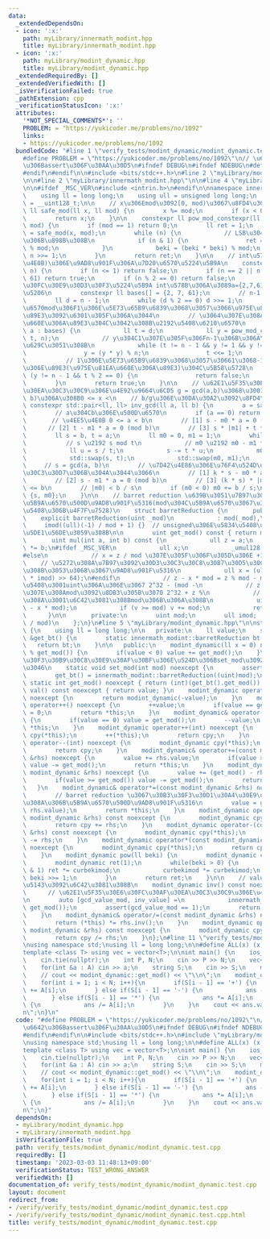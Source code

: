 ```yaml
---
data:
  _extendedDependsOn:
  - icon: ':x:'
    path: myLibrary/innermath_modint.hpp
    title: myLibrary/innermath_modint.hpp
  - icon: ':x:'
    path: myLibrary/modint_dynamic.hpp
    title: myLibrary/modint_dynamic.hpp
  _extendedRequiredBy: []
  _extendedVerifiedWith: []
  _isVerificationFailed: true
  _pathExtension: cpp
  _verificationStatusIcon: ':x:'
  attributes:
    '*NOT_SPECIAL_COMMENTS*': ''
    PROBLEM: = "https://yukicoder.me/problems/no/1092"
    links:
    - https://yukicoder.me/problems/no/1092
  bundledCode: "#line 1 \"verify_tests/modint_dynamic/modint_dynamic.test.cpp\"\n\
    #define PROBLEM = \"https://yukicoder.me/problems/no/1092\"\n// \u63D0\u51FA\u6642\
    \u306Bassert\u306F\u30AA\u30D5\n#ifndef DEBUG\n#ifndef NDEBUG\n#define NDEBUG\n\
    #endif\n#endif\n\n#include <bits/stdc++.h>\n#line 2 \"myLibrary/modint_dynamic.hpp\"\
    \n\n#line 2 \"myLibrary/innermath_modint.hpp\"\n\n#line 4 \"myLibrary/innermath_modint.hpp\"\
    \n\n#ifdef _MSC_VER\n#include <intrin.h>\n#endif\n\nnamespace innermath_modint{\n\
    \    using ll = long long;\n    using ull = unsigned long long;\n    using u128\
    \ = __uint128_t;\n\n    // x\u306Emod\u3092[0, mod)\u3067\u8FD4\u3059\n    constexpr\
    \ ll safe_mod(ll x, ll mod) {\n        x %= mod;\n        if (x < 0) x += mod;\n\
    \        return x;\n    }\n\n    constexpr ll pow_mod_constexpr(ll x, ll n, ll\
    \ mod) {\n        if (mod == 1) return 0;\n        ll ret = 1;\n        ll beki\
    \ = safe_mod(x, mod);\n        while (n) {\n            // LSB\u304B\u3089\u9806\
    \u306B\u898B\u308B\n            if (n & 1) {\n                ret = (ret * beki)\
    \ % mod;\n            }\n            beki = (beki * beki) % mod;\n           \
    \ n >>= 1;\n        }\n        return ret;\n    }\n\n    // int\u578B(2^32\u4EE5\
    \u4E0B)\u306E\u9AD8\u901F\u306A\u7D20\u6570\u5224\u5B9A\n    constexpr bool is_prime_constexpr(int\
    \ n) {\n        if (n <= 1) return false;\n        if (n == 2 || n == 7 || n ==\
    \ 61) return true;\n        if (n % 2 == 0) return false;\n        // \u30DF\u30E9\
    \u30FC\u30E9\u30D3\u30F3\u5224\u5B9A int\u578B\u306A\u3089a={2,7,61}\u3067\u5341\
    \u5206\n        constexpr ll bases[] = {2, 7, 61};\n        // n-1 = 2^r * d\n\
    \        ll d = n - 1;\n        while (d % 2 == 0) d >>= 1;\n        // \u7D20\
    \u6570mod\u306F1\u306E\u5E73\u65B9\u6839\u3068\u3057\u3066\u975E\u81EA\u660E\u306A\
    \u89E3\u3092\u6301\u305F\u306A\u3044\n        // \u3064\u307E\u308A\u975E\u81EA\
    \u660E\u306A\u89E3\u304C\u3042\u308B\u2192\u5408\u6210\u6570\n        for (ll\
    \ a : bases) {\n            ll t = d;\n            ll y = pow_mod_constexpr(a,\
    \ t, n);\n            // y\u304C1\u307E\u305F\u306Fn-1\u306B\u306A\u308C\u3070\
    \u629C\u3051\u308B\n            while (t != n - 1 && y != 1 && y != n - 1) {\n\
    \                y = (y * y) % n;\n                t <<= 1;\n            }\n \
    \           // 1\u306E\u5E73\u65B9\u6839\u3068\u3057\u30661\u3068-1\u4EE5\u5916\
    \u306E\u89E3(\u975E\u81EA\u660E\u306A\u89E3)\u304C\u5B58\u5728\n            if\
    \ (y != n - 1 && t % 2 == 0) {\n                return false;\n            }\n\
    \        }\n        return true;\n    }\n\n    // \u62E1\u5F35\u30E6\u30FC\u30AF\
    \u30EA\u30C3\u30C9\u306E\u4E92\u9664\u6CD5 g = gcd(a,b)\u3068\u3001ax = g (mod\
    \ b)\u306A\u308B0 <= x <\n    // b/g\u306E\u30DA\u30A2\u3092\u8FD4\u3059\n   \
    \ constexpr std::pair<ll, ll> inv_gcd(ll a, ll b) {\n        a = safe_mod(a, b);\n\
    \        // a\u304Cb\u306E\u500D\u6570\n        if (a == 0) return {b, 0};\n \
    \       // \u4EE5\u4E0B 0 <= a < b\n        // [1] s - m0 * a = 0 (mod b)\n  \
    \      // [2] t - m1 * a = 0 (mod b)\n        // [3] s * |m1| + t * |m0| <= b\n\
    \        ll s = b, t = a;\n        ll m0 = 0, m1 = 1;\n        while (t) {\n \
    \           // s \u2192 s mod t\n            // m0 \u2192 m0 - m1 * (s / t)\n\
    \            ll u = s / t;\n            s -= t * u;\n            m0 -= m1 * u;\n\
    \            std::swap(s, t);\n            std::swap(m0, m1);\n        }\n   \
    \     // s = gcd(a, b)\n        // \u7D42\u4E86\u306E\u76F4\u524D\u306E\u30B9\u30C6\
    \u30C3\u30D7\u306B\u304A\u3044\u3066\n        // [1] k * s - m0 * a = 0 (mod b)\n\
    \        // [2] s - m1 * a = 0 (mod b)\n        // [3] (k * s) * |m1| + s * |m0|\
    \ <= b\n        // |m0| < b / s\n        if (m0 < 0) m0 += b / s;\n        return\
    \ {s, m0};\n    }\n\n    // barret reduction \u639B\u3051\u7B97\u306Emod\u306E\
    \u5B9A\u6570\u500D\u9AD8\u901F\u5316(mod\u304C\u5B9A\u6570\u3067\u306A\u3044\u5834\
    \u5408\u306B\u4F7F\u7528)\n    struct barretReduction {\n       public:\n    \
    \    explicit barretReduction(uint _mod)\n            : mod(_mod),\n         \
    \     imod((ull)(-1) / mod + 1) {}  // unsigned\u306E\u5834\u5408\u3001\u8CA0\u3067\
    \u5DE1\u56DE\u3059\u308B\n\n        uint get_mod() const { return mod; }\n\n \
    \       uint mul(int a, int b) const {\n            ull z = a;\n            z\
    \ *= b;\n#ifdef _MSC_VER\n            ull x;\n            _umul128(z, imod, &x)\n\
    #else\n            // x = z / mod \u307E\u305F\u306F\u305D\u306E +1\n        \
    \    // \u5272\u308A\u7B97\u3092\u30D3\u30C3\u30C8\u30B7\u30D5\u30C8\u306B\u3059\
    \u308B\u3053\u3068\u3067\u9AD8\u901F\u5316\n            ull x = (ull)(((u128)z\
    \ * imod) >> 64);\n#endif\n            // z - x * mod = z % mod - mod \u306E\u5834\
    \u5408\u3001uint\u306A\u306E\u3067 2^32 - (mod -\n            // z % mod) \u3064\
    \u307E\u308Amod\u3092\u8DB3\u305B\u3070 2^32 + z %\n            // mod\u3068\u306A\
    \u308A\u3001\u6C42\u3081\u308Bmod\u306B\u306A\u308B\n            uint v = (uint)(z\
    \ - x * mod);\n            if (v >= mod) v += mod;\n            return v;\n  \
    \      }\n\n       private:\n        uint mod;\n        ull imod;  // ceil(2^64\
    \ / mod)\n    };\n}\n#line 5 \"myLibrary/modint_dynamic.hpp\"\n\nstruct modint_dynamic\
    \ {\n    using ll = long long;\n\n   private:\n    ll value;\n    static innermath_modint::barretReduction\
    \ &get_bt() {\n        static innermath_modint::barretReduction bt(1);\n     \
    \   return bt;\n    }\n\n   public:\n    modint_dynamic(ll x = 0) noexcept : value(x\
    \ % get_mod()) {\n        if(value < 0) value += get_mod();\n    }\n    // \u30B3\
    \u30F3\u30B9\u30C8\u30E9\u30AF\u30BF\u306E\u524D\u306Bset_mod\u3092\u547C\u307C\
    \u3046\n    static void set_mod(int mod) noexcept {\n        assert(1 <= mod);\n\
    \        get_bt() = innermath_modint::barretReduction((uint)mod);\n    }\n   \
    \ static int get_mod() noexcept { return (int)(get_bt().get_mod()); }\n    ll\
    \ val() const noexcept { return value; }\n    modint_dynamic operator-() const\
    \ noexcept {\n        return modint_dynamic(-value);\n    }\n    modint_dynamic&\
    \ operator++() noexcept {\n        ++value;\n        if(value == get_mod()) value\
    \ = 0;\n        return *this;\n    }\n    modint_dynamic& operator--() noexcept\
    \ {\n        if(value == 0) value = get_mod();\n        --value;\n        return\
    \ *this;\n    }\n    modint_dynamic operator++(int) noexcept {\n        modint_dynamic\
    \ cpy(*this);\n        ++(*this);\n        return cpy;\n    }\n    modint_dynamic\
    \ operator--(int) noexcept {\n        modint_dynamic cpy(*this);\n        --(*this);\n\
    \        return cpy;\n    }\n    modint_dynamic& operator+=(const modint_dynamic\
    \ &rhs) noexcept {\n        value += rhs.value;\n        if(value >= get_mod())\
    \ value -= get_mod();\n        return *this;\n    }\n    modint_dynamic& operator-=(const\
    \ modint_dynamic &rhs) noexcept {\n        value += (get_mod() - rhs.value);\n\
    \        if(value >= get_mod()) value -= get_mod();\n        return *this;\n \
    \   }\n    modint_dynamic& operator*=(const modint_dynamic &rhs) noexcept {\n\
    \        // barret reduction \u3067\u30B3\u30F3\u30D1\u30A4\u30E9\u306E\u4EE3\u308F\
    \u308A\u306B\u5B9A\u6570\u500D\u9AD8\u901F\u5316\n        value = get_bt().mul(value,\
    \ rhs.value);\n        return *this;\n    }\n    modint_dynamic operator+(const\
    \ modint_dynamic &rhs) const noexcept {\n        modint_dynamic cpy(*this);\n\
    \        return cpy += rhs;\n    }\n    modint_dynamic operator-(const modint_dynamic\
    \ &rhs) const noexcept {\n        modint_dynamic cpy(*this);\n        return cpy\
    \ -= rhs;\n    }\n    modint_dynamic operator*(const modint_dynamic &rhs) const\
    \ noexcept {\n        modint_dynamic cpy(*this);\n        return cpy *= rhs;\n\
    \    }\n    modint_dynamic pow(ll beki) {\n        modint_dynamic curbekimod(*this);\n\
    \        modint_dynamic ret(1);\n        while(beki > 0) {\n            if(beki\
    \ & 1) ret *= curbekimod;\n            curbekimod *= curbekimod;\n           \
    \ beki >>= 1;\n        }\n        return ret;\n    }\n\n    // value\u306E\u9006\
    \u5143\u3092\u6C42\u3081\u308B\n    modint_dynamic inv() const noexcept {\n  \
    \      // \u62E1\u5F35\u30E6\u30FC\u30AF\u30EA\u30C3\u30C9\u306E\u4E92\u9664\u6CD5\
    \n        auto [gcd_value_mod, inv_value] =\n            innermath_modint::inv_gcd(value,\
    \ get_mod());\n        assert(gcd_value_mod == 1);\n        return modint_dynamic(inv_value);\n\
    \    }\n    modint_dynamic& operator/=(const modint_dynamic &rhs) noexcept {\n\
    \        return (*this) *= rhs.inv();\n    }\n    modint_dynamic operator/(const\
    \ modint_dynamic &rhs) const noexcept {\n        modint_dynamic cpy(*this);\n\
    \        return cpy /= rhs;\n    }\n};\n#line 11 \"verify_tests/modint_dynamic/modint_dynamic.test.cpp\"\
    \nusing namespace std;\nusing ll = long long;\n\n#define ALL(x) (x).begin(), (x).end()\n\
    template <class T> using vec = vector<T>;\n\nint main() {\n    ios_base::sync_with_stdio(false);\n\
    \    cin.tie(nullptr);\n    int P, N;\n    cin >> P >> N;\n    vec<int> A(N);\n\
    \    for(int &a : A) cin >> a;\n    string S;\n    cin >> S;\n    modint_dynamic::set_mod(P);\n\
    \    // cout << modint_dynamic::get_mod() << \"\\n\";\n    modint_dynamic ans(A[0]);\n\
    \    for(int i = 1; i < N; i++){\n        if(S[i - 1] == '+') {\n            ans\
    \ += A[i];\n        } else if(S[i - 1] == '-') {\n            ans -= A[i];\n \
    \       } else if(S[i - 1] == '*') {\n            ans *= A[i];\n        } else\
    \ {\n            ans /= A[i];\n        }\n    }\n    cout << ans.val() << \"\\\
    n\";\n}\n"
  code: "#define PROBLEM = \"https://yukicoder.me/problems/no/1092\"\n// \u63D0\u51FA\
    \u6642\u306Bassert\u306F\u30AA\u30D5\n#ifndef DEBUG\n#ifndef NDEBUG\n#define NDEBUG\n\
    #endif\n#endif\n\n#include <bits/stdc++.h>\n#include \"myLibrary/modint_dynamic.hpp\"\
    \nusing namespace std;\nusing ll = long long;\n\n#define ALL(x) (x).begin(), (x).end()\n\
    template <class T> using vec = vector<T>;\n\nint main() {\n    ios_base::sync_with_stdio(false);\n\
    \    cin.tie(nullptr);\n    int P, N;\n    cin >> P >> N;\n    vec<int> A(N);\n\
    \    for(int &a : A) cin >> a;\n    string S;\n    cin >> S;\n    modint_dynamic::set_mod(P);\n\
    \    // cout << modint_dynamic::get_mod() << \"\\n\";\n    modint_dynamic ans(A[0]);\n\
    \    for(int i = 1; i < N; i++){\n        if(S[i - 1] == '+') {\n            ans\
    \ += A[i];\n        } else if(S[i - 1] == '-') {\n            ans -= A[i];\n \
    \       } else if(S[i - 1] == '*') {\n            ans *= A[i];\n        } else\
    \ {\n            ans /= A[i];\n        }\n    }\n    cout << ans.val() << \"\\\
    n\";\n}"
  dependsOn:
  - myLibrary/modint_dynamic.hpp
  - myLibrary/innermath_modint.hpp
  isVerificationFile: true
  path: verify_tests/modint_dynamic/modint_dynamic.test.cpp
  requiredBy: []
  timestamp: '2023-03-03 11:48:13+09:00'
  verificationStatus: TEST_WRONG_ANSWER
  verifiedWith: []
documentation_of: verify_tests/modint_dynamic/modint_dynamic.test.cpp
layout: document
redirect_from:
- /verify/verify_tests/modint_dynamic/modint_dynamic.test.cpp
- /verify/verify_tests/modint_dynamic/modint_dynamic.test.cpp.html
title: verify_tests/modint_dynamic/modint_dynamic.test.cpp
---
```

